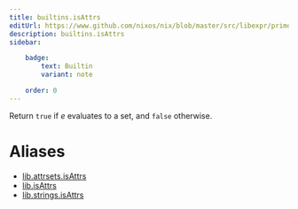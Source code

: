```yaml
---
title: builtins.isAttrs
editUrl: https://www.github.com/nixos/nix/blob/master/src/libexpr/primops.cc
description: builtins.isAttrs
sidebar:

    badge:
        text: Builtin
        variant: note

    order: 0
---
```


Return `true` if *e* evaluates to a set, and `false` otherwise.


# Aliases

- [lib.attrsets.isAttrs](./reference/lib/attrsets/lib-attrsets-isAttrs)
- [lib.isAttrs](./reference/lib/lib-isAttrs)
- [lib.strings.isAttrs](./reference/lib/strings/lib-strings-isAttrs)


